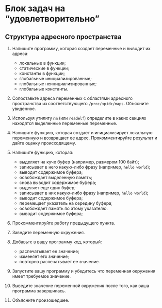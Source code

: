 # Блок задач на “удовлетворительно”

## Структура адресного пространства

1. Напишите программу, которая создает переменные и выводит их адреса:

   + локальные в функции;
   + статические в функции;
   + константы в функции;
   + глобальные инициализированные;
   + глобальные неинициализированные;
   + глобальные константы.

2. Сопоставьте адреса переменных с областями адресного пространства из
соответствующего `/proc/<pid>/maps`. Объясните увиденное.
3. Используя утилиту `nm` (или `readelf`) определите в каких секциях находятся выделенные переменные переменные.
4. Напишите функцию, которая создает и инициализирует локальную переменную и возвращает ее адрес. Прокомментируйте результат и дайте оценку происходящему.
5. Напишите функцию, которая:

   + выделяет на куче буфер (например, размером 100 байт);
   + записывает в него какую-либо фразу (например, `hello world`);
   + выводит содержимое буфера;
   + освобождает выделенную память;
   + снова выводит содержимое буфера;
   + выделяет еще один буфер;
   + записывает в них какую-либо фразу (например, `hello world`);
   + выводит содержимое буфера;
   + перемещает указатель на середину буфера;
   + освобождает память по этому указателю.
   + выводит содержимое буфера;

6. Прокомментируйте работу предыдущего пункта.
7. Заведите переменную окружения.
8. Добавьте в вашу программу код, который:

   + распечатывает ее значение;
   + изменяет его значение;
   + повторно распечатывает ее значение.

9. Запустите вашу программу и убедитесь что переменная окружения
имеет требуемое значение.
10. Выведите значение переменной окружения после того, как ваша
программа завершилась.
11. Объясните произошедшее.
